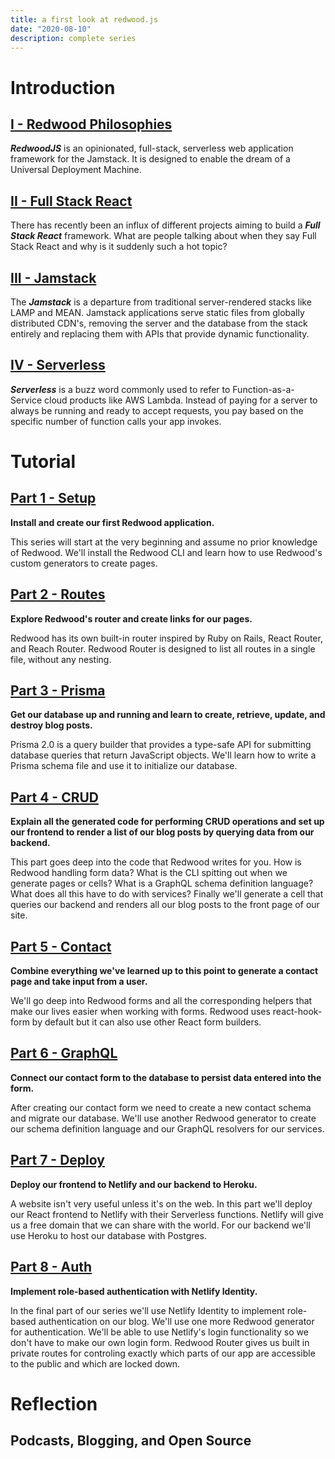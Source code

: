 ```yaml
---
title: a first look at redwood.js
date: "2020-08-10"
description: complete series
---
```


# Introduction

## [I - Redwood Philosophies](https://dev.to/ajcwebdev/redwood-1d46)

***RedwoodJS*** is an opinionated, full-stack, serverless web application framework for the Jamstack. It is designed to enable the dream of a Universal Deployment Machine.

## [II - Full Stack React](https://dev.to/ajcwebdev/full-stack-react-1ihi)

There has recently been an influx of different projects aiming to build a ***Full Stack React*** framework. What are people talking about when they say Full Stack React and why is it suddenly such a hot topic?

## [III - Jamstack](https://dev.to/ajcwebdev/a-short-history-of-the-jamstack-3lk7)

The ***Jamstack*** is a departure from traditional server-rendered stacks like LAMP and MEAN. Jamstack applications serve static files from globally distributed CDN's, removing the server and the database from the stack entirely and replacing them with APIs that provide dynamic functionality.

## [IV - Serverless](https://ajcwebdev.substack.com/p/42-a-short-history-of-serverless)

***Serverless*** is a buzz word commonly used to refer to Function-as-a-Service cloud products like AWS Lambda. Instead of paying for a server to always be running and ready to accept requests, you pay based on the specific number of function calls your app invokes.

# Tutorial

## [Part 1 - Setup](https://dev.to/ajcwebdev/a-first-look-at-redwood-js-1017)

**Install and create our first Redwood application.**

This series will start at the very beginning and assume no prior knowledge of Redwood. We'll install the Redwood CLI and learn how to use Redwood's custom generators to create pages.

## [Part 2 - Routes](https://dev.to/ajcwebdev/a-first-look-at-redwood-js-part-2-44ph)

**Explore Redwood's router and create links for our pages.**

Redwood has its own built-in router inspired by Ruby on Rails, React Router, and Reach Router. Redwood Router is designed to list all routes in a single file, without any nesting.

## [Part 3 - Prisma](https://dev.to/ajcwebdev/a-first-look-at-redwood-js-part-3-5ao5)

**Get our database up and running and learn to create, retrieve, update, and destroy blog posts.**

Prisma 2.0 is a query builder that provides a type-safe API for submitting database queries that return JavaScript objects. We'll learn how to write a Prisma schema file and use it to initialize our database.

## [Part 4 - CRUD](https://dev.to/ajcwebdev/a-first-look-at-redwood-js-part-4-2m0g)

**Explain all the generated code for performing CRUD operations and set up our frontend to render a list of our blog posts by querying data from our backend.**

This part goes deep into the code that Redwood writes for you. How is Redwood handling form data? What is the CLI spitting out when we generate pages or cells? What is a GraphQL schema definition language? What does all this have to do with services? Finally we'll generate a cell that queries our backend and renders all our blog posts to the front page of our site. 

## [Part 5 - Contact](https://dev.to/ajcwebdev/a-first-look-at-redwood-js-part-5-2ol4)

**Combine everything we've learned up to this point to generate a contact page and take input from a user.**

We'll go deep into Redwood forms and all the corresponding helpers that make our lives easier when working with forms. Redwood uses react-hook-form by default but it can also use other React form builders.

## [Part 6 - GraphQL](https://dev.to/ajcwebdev/a-first-look-at-redwood-js-part-6-a25)

**Connect our contact form to the database to persist data entered into the form.**

After creating our contact form we need to create a new contact schema and migrate our database. We'll use another Redwood generator to create our schema definition language and our GraphQL resolvers for our services.

## [Part 7 - Deploy](https://dev.to/ajcwebdev/a-first-look-at-redwood-js-part-7-22b0)

**Deploy our frontend to Netlify and our backend to Heroku.**

A website isn't very useful unless it's on the web. In this part we'll deploy our React frontend to Netlify with their Serverless functions. Netlify will give us a free domain that we can share with the world. For our backend we'll use Heroku to host our database with Postgres.

## [Part 8 - Auth](https://dev.to/ajcwebdev/a-first-look-at-redwood-js-part-8-3pjc)

**Implement role-based authentication with Netlify Identity.**

In the final part of our series we'll use Netlify Identity to implement role-based authentication on our blog. We'll use one more Redwood generator for authentication. We'll be able to use Netlify's login functionality so we don't have to make our own login form. Redwood Router gives us built in private routes for controling exactly which parts of our app are accessible to the public and which are locked down.

# Reflection

## Podcasts, Blogging, and Open Source
